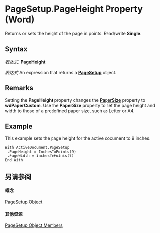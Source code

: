 
# PageSetup.PageHeight Property (Word)

Returns or sets the height of the page in points. Read/write  **Single**.


## Syntax

 _表达式_. **PageHeight**

 _表达式_ An expression that returns a **[PageSetup](1879d601-80ad-4fc0-1a87-92e999b59f88.md)** object.


## Remarks

Setting the  **PageHeight** property changes the **[PaperSize](06431f1b-5484-67c6-8ae8-cace3aa9df62.md)** property to **wdPaperCustom**. Use the **PaperSize** property to set the page height and width to those of a predefined paper size, such as Letter or A4.


## Example

This example sets the page height for the active document to 9 inches.


```
With ActiveDocument.PageSetup 
 .PageHeight = InchesToPoints(9) 
 .PageWidth = InchesToPoints(7) 
End With
```


## 另请参阅


#### 概念


[PageSetup Object](1879d601-80ad-4fc0-1a87-92e999b59f88.md)
#### 其他资源


[PageSetup Object Members](http://msdn.microsoft.com/library/9ff8b896-933b-1a19-19d5-5e5d87aab1b5%28Office.15%29.aspx)